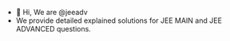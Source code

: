 - 👋 Hi, We are @jeeadv
- We provide detailed explained solutions for JEE MAIN and JEE ADVANCED questions.

<!---
jeeadv/jeeadv is a ✨ special ✨ repository because its `README.md` (this file) appears on your GitHub profile.
You can click the Preview link to take a look at your changes.
--->
